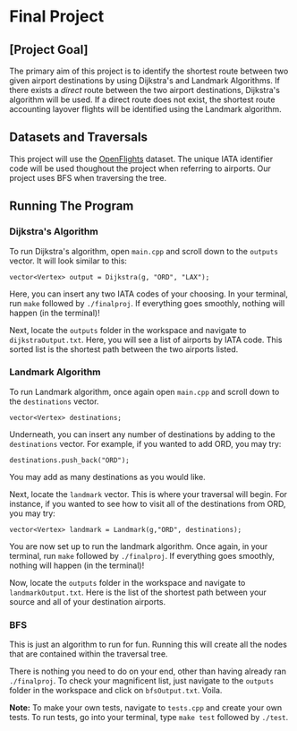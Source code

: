 # Final Project

## [Project Goal]

The primary aim of this project is to identify the shortest route between two given airport destinations by using Dijkstra's and Landmark Algorithms. If there exists a *direct* route between the two airport destinations, Dijkstra's algorithm will be used. If a direct route does not exist, the shortest route accounting layover flights will be identified using the Landmark algorithm.

## Datasets and Traversals

This project will use the [OpenFlights](https://openflights.org/data.html/) dataset. The unique IATA identifier code will be used thoughout the project when referring to airports. Our project uses BFS when traversing the tree.

## Running The Program
### Dijkstra's Algorithm

To run Dijkstra's algorithm, open `main.cpp` and scroll down to the `outputs` vector. It will look similar to this:

```
vector<Vertex> output = Dijkstra(g, "ORD", "LAX"); 
```
Here, you can insert any two IATA codes of your choosing. In your terminal, run `make` followed by `./finalproj`. If everything goes smoothly, nothing will happen (in the terminal)!

Next, locate the `outputs` folder in the workspace and navigate to `dijkstraOutput.txt`. Here, you will see a list of airports by IATA code. This sorted list is the shortest path between the two airports listed.

### Landmark Algorithm

To run Landmark algorithm, once again open `main.cpp` and scroll down to the `destinations` vector.

```
vector<Vertex> destinations;
```
Underneath, you can insert any number of destinations by adding to the `destinations` vector. For example, if you wanted to add ORD, you may try:
```
destinations.push_back("ORD");
```
You may add as many destinations as you would like. 

Next, locate the `landmark` vector. This is where your traversal will begin. For instance, if you wanted to see how to visit all of the destinations from ORD, you may try:
```
vector<Vertex> landmark = Landmark(g,"ORD", destinations);
```
You are now set up to run the landmark algorithm. Once again, in your terminal, run `make` followed by `./finalproj`. If everything goes smoothly, nothing will happen (in the terminal)!

Now, locate the `outputs` folder in the workspace and navigate to `landmarkOutput.txt`. Here is the list of the shortest path between your source and all of your destination airports.

### BFS

This is just an algorithm to run for fun. Running this will create all the nodes that are contained within the traversal tree.

There is nothing you need to do on your end, other than having already ran `./finalproj`. To check your magnificent list, just navigate to the `outputs` folder in the workspace and click on `bfsOutput.txt`. Voila.

**Note:** To make your own tests, navigate to `tests.cpp` and create your own tests. To run tests, go into your terminal, type `make test` followed by `./test`.
